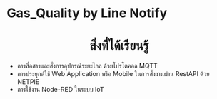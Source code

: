 # Gas_Quality by Line Notify
<h1 align="center">สิ่งที่ได้เรียนรู้ </h1>

- การสื่อสารและสั่งการอุปกรณ์ระยะไกล ด้วยโปรโตคอล MQTT
- การประยุกต์ใช้ Web Application หรือ Mobile ในการสั่งงานผ่าน RestAPI ด้วย NETPIE
- การใช้งาน Node-RED ในระบบ IoT 
  
